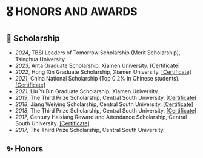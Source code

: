# 🎖 HONORS AND AWARDS
## 🏅 Scholarship
- *2024*, TBSI Leaders of Tomorrow Scholarship (Merit Scholarship), Tsinghua University.
- *2023*, Anta Graduate Scholarship, Xiamen University. [\[Certificate\]](https://drive.google.com/file/d/1bUPTLqZGyXfKeNYTLzqOQX54vjxgDdIt/view?usp=drive_link)
- *2022*, Hong Xin Graduate Scholarship, Xiamen University. [\[Certificate\]](https://drive.google.com/file/d/1kqxGSojIxLLWrJYBdyEIA80-l-i0UgZf/view?usp=sharing)
- *2021*, China National Scholarship (Top 0.2% in Chinese students). [\[Certificate\]](https://drive.google.com/file/d/1kqxGSojIxLLWrJYBdyEIA80-l-i0UgZf/view?usp=sharing)
- *2021*, Liu YuBin Graduate Scholarship, Xiamen University.
- *2019*, The Third Prize Scholarship, Central South University. [\[Certificate\]](https://drive.google.com/file/d/1Ns4xP9cBLYg0IPLGyh9T-fDv3q8gPnVA/view?usp=sharing)
- *2018*, Jiang Weiying Scholarship,  Central South University. [\[Certificate\]](https://drive.google.com/file/d/1EXF38Oh8dXJtSLqd5d0T7Fb1AFACCf3T/view?usp=sharing)
- *2018*, The Third Prize Scholarship, Central South University. [\[Certificate\]](https://drive.google.com/file/d/130Jj8P25RdNmdUwyGWpam0MBuPZmQ3XW/view?usp=sharing)
- *2017*, Century Haixiang Reward and Attendance Scholarship, Central South University. [\[Certificate\]](https://drive.google.com/file/d/1P8ynbpBdIutNSAjuxotkIMmKdr3OqcOS/view?usp=sharing)
- *2017*, The Third Prize Scholarship, Central South University.

## ✨ Honors
